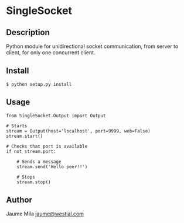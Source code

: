 SingleSocket
============

Description
-----------

Python module for unidirectional socket communication, from server to client, 
for only one concurrent client.


Install
-------

    $ python setup.py install


Usage
-----

    from SingleSocket.Output import Output

    # Starts
    stream = Output(host='localhost', port=9999, web=False)
    stream.start()

    # Checks that port is available
    if not stream.port:

        # Sends a message
        stream.send('Hello peer!!')

        # Stops
        stream.stop()


Author
------

Jaume Mila <jaume@westial.com>